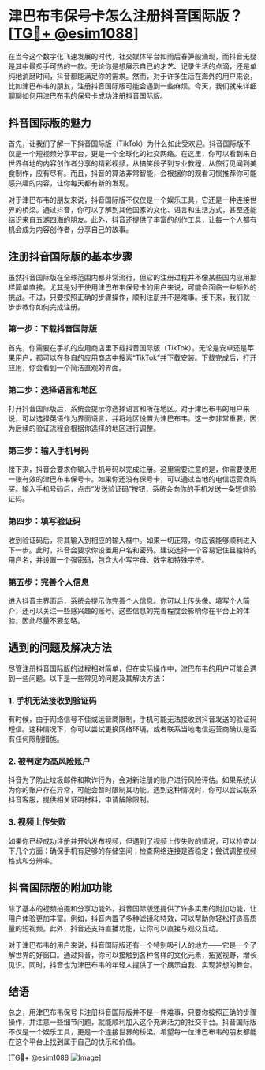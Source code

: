 # 津巴布韦保号卡怎么注册抖音国际版？[[TG💪+ @esim1088](https://t.me/s/esim1088)]

在当今这个数字化飞速发展的时代，社交媒体平台如雨后春笋般涌现，而抖音无疑是其中最炙手可热的一款。无论你是想展示自己的才艺、记录生活的点滴，还是单纯地消磨时间，抖音都能满足你的需求。然而，对于许多生活在海外的用户来说，比如津巴布韦的朋友，注册抖音国际版可能会遇到一些麻烦。今天，我们就来详细聊聊如何用津巴布韦的保号卡成功注册抖音国际版。

## 抖音国际版的魅力

首先，让我们了解一下抖音国际版（TikTok）为什么如此受欢迎。抖音国际版不仅是一个短视频分享平台，更是一个全球化的社交网络。在这里，你可以看到来自世界各地的内容创作者分享的精彩视频，从搞笑段子到专业教程，从旅行见闻到美食制作，应有尽有。而且，抖音的算法非常智能，会根据你的观看习惯推荐你可能感兴趣的内容，让你每天都有新的发现。

对于津巴布韦的朋友来说，抖音国际版不仅仅是一个娱乐工具，它还是一种连接世界的桥梁。通过抖音，你可以了解到其他国家的文化、语言和生活方式，甚至还能结识来自五湖四海的朋友。此外，抖音还提供了丰富的创作工具，让每一个人都有机会成为内容创作者，分享自己的故事。

## 注册抖音国际版的基本步骤

虽然抖音国际版在全球范围内都非常流行，但它的注册过程并不像某些国内应用那样简单直接。尤其是对于使用津巴布韦保号卡的用户来说，可能会面临一些额外的挑战。不过，只要按照正确的步骤操作，顺利注册并不是难事。接下来，我们就一步步教你如何完成注册。

### 第一步：下载抖音国际版

首先，你需要在手机的应用商店里下载抖音国际版（TikTok）。无论是安卓还是苹果用户，都可以在各自的应用商店中搜索“TikTok”并下载安装。下载完成后，打开应用，你会看到一个简洁直观的界面。

### 第二步：选择语言和地区

打开抖音国际版后，系统会提示你选择语言和所在地区。对于津巴布韦的用户来说，可以选择英语作为界面语言，并将地区设置为津巴布韦。这一步非常重要，因为后续的验证流程会根据你选择的地区进行调整。

### 第三步：输入手机号码

接下来，抖音会要求你输入手机号码以完成注册。这里需要注意的是，你需要使用一张有效的津巴布韦保号卡。如果你还没有保号卡，可以通过当地的电信运营商购买。输入手机号码后，点击“发送验证码”按钮，系统会向你的手机发送一条短信验证码。

### 第四步：填写验证码

收到验证码后，将其输入到相应的输入框中。如果一切正常，你应该能够顺利进入下一步。此时，抖音会要求你设置用户名和密码。建议选择一个容易记住且独特的用户名，并设置一个强密码，包含大小写字母、数字和特殊字符。

### 第五步：完善个人信息

进入抖音主界面后，系统会提示你完善个人信息。你可以上传头像、填写个人简介，还可以关注一些感兴趣的账号。这些信息的完善程度会影响你在平台上的体验，因此尽量不要忽略。

## 遇到的问题及解决方法

尽管注册抖音国际版的过程相对简单，但在实际操作中，津巴布韦的用户可能会遇到一些问题。以下是一些常见的问题及其解决方法：

### 1. 手机无法接收到验证码

有时候，由于网络信号不佳或运营商限制，手机可能无法接收到抖音发送的验证码短信。这种情况下，你可以尝试更换网络环境，或者联系当地电信运营商确认是否有任何限制措施。

### 2. 被判定为高风险账户

抖音为了防止垃圾邮件和欺诈行为，会对新注册的账户进行风险评估。如果系统认为你的账户存在异常，可能会暂时限制其功能。遇到这种情况时，你可以尝试联系抖音客服，提供相关证明材料，申请解除限制。

### 3. 视频上传失败

如果你已经成功注册并开始发布视频，但遇到了视频上传失败的情况，可以检查以下几个方面：确保手机有足够的存储空间；检查网络连接是否稳定；尝试调整视频格式和分辨率。

## 抖音国际版的附加功能

除了基本的视频拍摄和分享功能外，抖音国际版还提供了许多实用的附加功能，让用户体验更加丰富。例如，抖音内置了多种滤镜和特效，可以帮助你轻松打造高质量的短视频。此外，抖音还支持直播功能，让你可以直接与观众互动。

对于津巴布韦的用户来说，抖音国际版还有一个特别吸引人的地方——它是一个了解世界的好窗口。通过抖音，你可以接触到各种各样的文化元素，拓宽视野，增长见识。同时，抖音也为津巴布韦的年轻人提供了一个展示自我、实现梦想的舞台。

## 结语

总之，用津巴布韦保号卡注册抖音国际版并不是一件难事，只要你按照正确的步骤操作，并注意一些细节问题，就能顺利加入这个充满活力的社交平台。抖音国际版不仅是一个娱乐工具，更是一个连接世界的桥梁。希望每一位津巴布韦的朋友都能在这个平台上找到属于自己的快乐和价值。

[[TG💪+ @esim1088](https://t.me/s/esim1088) ![Image](https://i.postimg.cc/4NQfJmqS/Snipaste-2025-05-13-00-14-12.png)]